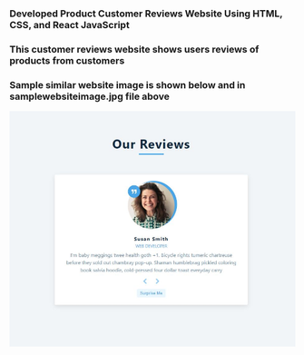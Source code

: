 ### Developed Product Customer Reviews Website Using HTML, CSS, and React JavaScript ###
### This customer reviews website shows users reviews of products from customers ###
### Sample similar website image is shown below and in samplewebsiteimage.jpg file above ###
![](samplewebsiteimage.JPG)

